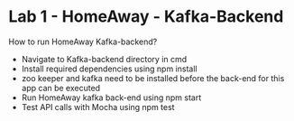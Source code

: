 # Lab 1 - HomeAway - Kafka-Backend

How to run HomeAway Kafka-backend?
  - Navigate to Kafka-backend directory in cmd
  - Install required dependencies using npm install
  - zoo keeper and kafka need to be installed before the back-end for this app can be executed
  - Run HomeAway kafka back-end using npm start
  - Test API calls with Mocha using npm test
